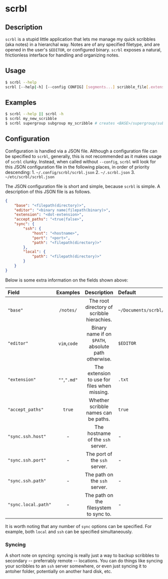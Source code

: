 # scrbl

## Description
`scrbl` is a stupid little application that lets me manage my quick scribbles (aka notes) in a hierarchal way. Notes are of any specified filetype, and are opened in the user's `$EDITOR`, or configured binary. `scrbl` exposes a natural, frictionless interface for handling and organizing notes.

## Usage
```bash
$ scrbl --help
scrbl [--help|-h] [--config CONFIG] [segments...] scribble_file[.extension]
```

## Examples
```bash
$ scrbl --help || scrbl -h
$ scrbl my_new_scribble
$ scrbl supergroup subgroup my_scribble # creates <BASE>/supergroup/subgroup/note
```

## Configuration
Configuration is handled via a JSON file. Although a configuration file can be specified to `scrbl`, generally, this is not recommended as it makes usage of `scrbl` clunky. Instead, when called without `--config`, `scrbl` will look for this JSON configuration file in the following places, in order of priority descending:
    1. `~/.config/scrbl/scrbl.json`
    2. `~/.scrbl.json`
    3. `~/etc/scrbl/scrbl.json`

The JSON configuration file is short and simple, because `scrbl` is simple. A description of this JSON file is as follows.
```json
{
    "base": "<filepath(directory)>",
    "editor": "<binary name|filepath(binary)>",
    "extension": "<dot-extension>",
    "accept_paths": "<true|false>",
    "sync": {
        "ssh": {
            "host": "<hostname>",
            "port": "<port>",
            "path": "<filepath(directory)>"
        },
        "local": {
            "path": "<filepath(directory)>"
        }
    }
}
```
Below is some extra information on the fields shown above:

| Field             | Examples                       | Description                                       | Default            |
|:----------------- |:------------------------------:|:-------------------------------------------------:|:------------------ |
|`"base"`           |`/notes/`                       |The root directory of scribble hierachies.         |`~/Documents/scrbl/`|
|`"editor"`         |`vim`,`code`                    |Binary name if on `$PATH`, absolute path otherwise.|`$EDITOR`           |
|`"extension"`      |`""`,`".md"`                    |The extension to use for files when missing.       |`.txt`              |
|`"accept_paths"`   |`true`                          |Whether scribble names can be paths.               |`true`              |
|`"sync.ssh.host"`  |-                               |The hostname of the `ssh` server.                  |-                   |
|`"sync.ssh.port"`  |-                               |The port of the `ssh` server.                      |-                   |
|`"sync.ssh.path"`  |-                               |The path on the `ssh` server.                      |-                   |
|`"sync.local.path"`|-                               |The path on the filesystem to sync to.             |-                   |

It is worth noting that any number of `sync` options can be specified. For example, both `local` and `ssh` can be specified simultaneously.

### Syncing
A short note on syncing: syncing is really just a way to backup scribbles to secondary -- preferrably remote -- locations. You can do things like syncing your scribbles to an `ssh` server somewhere, or even just syncing it to antoher folder, potentially on another hard disk, etc.
